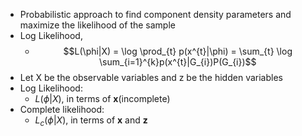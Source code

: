 - Probabilistic approach to find component density parameters and maximize the likelihood of the sample
- Log Likelihood,
	- $$L(\phi|X) = \log \prod_{t} p(x^{t}|\phi) = \sum_{t} \log \sum_{i=1}^{k}p(x^{t}|G_{i})P(G_{i})$$
- Let X be the observable variables and z be the hidden variables
- Log Likelihood: 
	- $L(\phi|X)$, in terms of **x**(incomplete)
- Complete likelihood:
	- $L_{c}(\phi|X)$, in terms of **x** and **z**

